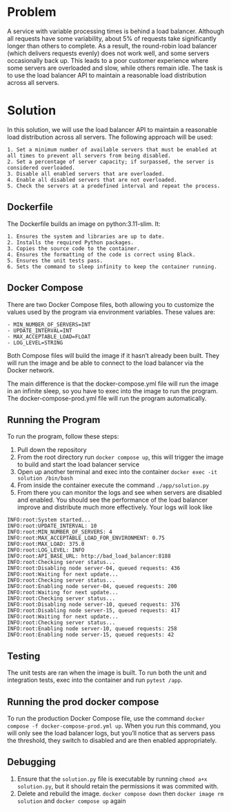 # Problem
A service with variable processing times is behind a load balancer. Although all requests have some variability, about 5% of requests take significantly longer than others to complete. As a result, the round-robin load balancer (which delivers requests evenly) does not work well, and some servers occasionally back up. This leads to a poor customer experience where some servers are overloaded and slow, while others remain idle. The task is to use the load balancer API to maintain a reasonable load distribution across all servers.
# Solution
In this solution, we will use the load balancer API to maintain a reasonable load distribution across all servers. The following approach will be used:

	1. Set a minimum number of available servers that must be enabled at all times to prevent all servers from being disabled.
	2. Set a percentage of server capacity; if surpassed, the server is considered overloaded.
	3. Disable all enabled servers that are overloaded.
	4. Enable all disabled servers that are not overloaded.
	5. Check the servers at a predefined interval and repeat the process.

## Dockerfile
The Dockerfile builds an image on python:3.11-slim. It:

	1. Ensures the system and libraries are up to date.
	2. Installs the required Python packages.
	3. Copies the source code to the container.
	4. Ensures the formatting of the code is correct using Black.
	5. Ensures the unit tests pass.
	6. Sets the command to sleep infinity to keep the container running.

## Docker Compose

There are two Docker Compose files, both allowing you to customize the values used by the program via environment variables. These values are:
```      
- MIN_NUMBER_OF_SERVERS=INT
- UPDATE_INTERVAL=INT
- MAX_ACCEPTABLE_LOAD=FLOAT
- LOG_LEVEL=STRING
```

Both Compose files will build the image if it hasn’t already been built. They will run the image and be able to connect to the load balancer via the Docker network.

The main difference is that the docker-compose.yml file will run the image in an infinite sleep, so you have to exec into the image to run the program. The docker-compose-prod.yml file will run the program automatically.

## Running the Program
To run the program, follow these steps:
1. Pull down the repository
2. From the root directory run `docker compose up`, this will trigger the image to build and start the load balancer service
3. Open up another terminal and exec into the container `docker exec -it solution /bin/bash`
4. From inside the container execute the command `./app/solution.py`
5. From there you can monitor the logs and see when servers are disabled and enabled. You should see the performance of the load balancer improve and distribute much more effectively. Your logs will look like
```
INFO:root:System started...
INFO:root:UPDATE_INTERVAL: 10
INFO:root:MIN_NUMBER_OF_SERVERS: 4
INFO:root:MAX_ACCEPTABLE_LOAD_FOR_ENVIRONMENT: 0.75
INFO:root:MAX_LOAD: 375.0
INFO:root:LOG_LEVEL: INFO
INFO:root:API_BASE_URL: http://bad_load_balancer:8188
INFO:root:Checking server status...
INFO:root:Disabling node server-04, queued requests: 436
INFO:root:Waiting for next update...
INFO:root:Checking server status...
INFO:root:Enabling node server-04, queued requests: 200
INFO:root:Waiting for next update...
INFO:root:Checking server status...
INFO:root:Disabling node server-10, queued requests: 376
INFO:root:Disabling node server-15, queued requests: 417
INFO:root:Waiting for next update...
INFO:root:Checking server status...
INFO:root:Enabling node server-10, queued requests: 258
INFO:root:Enabling node server-15, queued requests: 42
```

## Testing
The unit tests are ran when the image is built. To run both the unit and integration tests, exec into the container and run `pytest /app`.

## Running the prod docker compose
To run the production Docker Compose file, use the command `docker compose -f docker-compose-prod.yml up`. When you run this command, you will only see the load balancer logs, but you’ll notice that as servers pass the threshold, they switch to disabled and are then enabled appropriately.

## Debugging
1. Ensure that the `solution.py` file is executable by running `chmod a+x solution.py`, but it should retain the permissions it was commited with.
2. Delete and rebuild the image. `docker compose down` then `docker image rm solution` and `docker compose up` again

